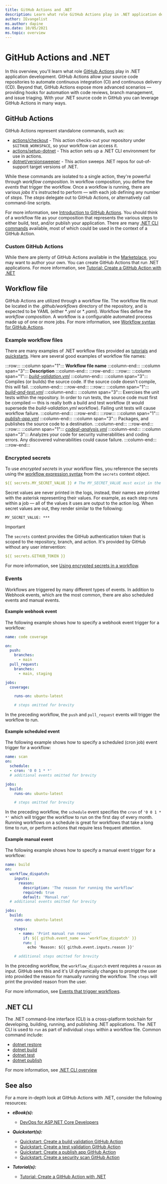 ```yaml
---
title: GitHub Actions and .NET
description: Learn what role GitHub Actions play in .NET application development.
author: IEvangelist
ms.author: dapine
ms.date: 10/05/2021
ms.topic: overview
---
```


# GitHub Actions and .NET

In this overview, you'll learn what role [GitHub Actions](https://docs.github.com/actions) play in .NET application development. GitHub Actions allow your source code repositories to automate continuous integration (CI) and continuous delivery (CD). Beyond that, GitHub Actions expose more advanced scenarios &mdash; providing hooks for automation with code reviews, branch management, and issue triaging. With your .NET source code in GitHub you can leverage GitHub Actions in many ways.

## GitHub Actions

GitHub Actions represent standalone commands, such as:

- [actions/checkout](https://github.com/actions/checkout) - This action checks-out your repository under `$GITHUB_WORKSPACE`, so your workflow can access it.
- [actions/setup-dotnet](https://github.com/actions/setup-dotnet) - This action sets up a .NET CLI environment for use in actions.
- [dotnet/versionsweeper](https://github.com/dotnet/versionsweeper) - This action sweeps .NET repos for out-of-support target versions of .NET.

While these commands are isolated to a single action, they're powerful through *workflow composition*. In workflow composition, you define the *events* that trigger the workflow. Once a workflow is running, there are various *jobs* it's instructed to perform &mdash; with each job defining any number of *steps*. The *steps* delegate out to GitHub Actions, or alternatively call command-line scripts.

For more information, see [Introduction to GitHub Actions](https://docs.github.com/actions/learn-github-actions/introduction-to-github-actions). You should think of a workflow file as your composition that represents the various steps to either build, test, and/or publish your application. There are many [.NET CLI commands](../core/tools/index.md) available, most of which could be used in the context of a GitHub Action.

### Custom GitHub Actions

While there are plenty of GitHub Actions available in the [Marketplace](https://github.com/marketplace?type=actions), you may want to author your own. You can create GitHub Actions that run .NET applications. For more information, see [Tutorial: Create a GitHub Action with .NET](create-dotnet-github-action.md)

## Workflow file

GitHub Actions are utilized through a workflow file. The workflow file must be located in the *.github/workflows* directory of the repository, and is expected to be YAML (either **.yml* or **.yaml*). Workflow files define the *workflow composition*. A workflow is a configurable automated process made up of one or more jobs. For more information, see [Workflow syntax for GitHub Actions](https://docs.github.com/actions/reference/workflow-syntax-for-github-actions).

### Example workflow files

There are many examples of .NET workflow files provided as [tutorials](create-dotnet-github-action.md) and [quickstarts](dotnet-test-github-action.md). Here are several good examples of workflow file names:

:::row:::
    :::column span="1":::
        **Workflow file name**
    :::column-end:::
    :::column span="3":::
        **Description**
    :::column-end:::
:::row-end:::
:::row:::
    :::column span="1":::
        [*build-validation.yml*](dotnet-build-github-action.md)
    :::column-end:::
    :::column span="3":::
        Compiles (or builds) the source code. If the source code doesn't compile, this will fail.
    :::column-end:::
:::row-end:::
:::row:::
    :::column span="1":::
        [*build-and-test.yml*](dotnet-test-github-action.md)
    :::column-end:::
    :::column span="3":::
        Exercises the unit tests within the repository. In order to run tests, the source code must first be compiled &mdash; this is really both a build and test workflow (it would supersede the *build-validation.yml* workflow). Failing unit tests will cause workflow failure.
    :::column-end:::
:::row-end:::
:::row:::
    :::column span="1":::
        [*publish-app.yml*](dotnet-publish-github-action.md)
    :::column-end:::
    :::column span="3":::
        Packages, and publishes the source code to a destination.
    :::column-end:::
:::row-end:::
:::row:::
    :::column span="1":::
        [*codeql-analysis.yml*](dotnet-secure-github-action.md)
    :::column-end:::
    :::column span="3":::
        Analyzes your code for security vulnerabilities and coding errors. Any discovered vulnerabilities could cause failure.
    :::column-end:::
:::row-end:::

### Encrypted secrets

To use *encrypted secrets* in your workflow files, you reference the secrets using the [workflow expression syntax](https://docs.github.com/actions/reference/context-and-expression-syntax-for-github-actions) from the `secrets` context object.

```yaml
${{ secrets.MY_SECRET_VALUE }} # The MY_SECRET_VALUE must exist in the repository as a secret
```

Secret values are never printed in the logs, instead, their names are printed with the asterisk representing their values. For example, as each step runs within a job &mdash; all of the values it uses are output to the action log. When secret values are out, they render similar to the following:

```console
MY_SECRET_VALUE: ***
```

> [!IMPORTANT]
> The `secrets` context provides the GitHub authentication token that is scoped to the repository, branch, and action. It's provided by GitHub without any user intervention:
>
> ```yml
> ${{ secrets.GITHUB_TOKEN }}
> ```

For more information, see [Using encrypted secrets in a workflow](https://docs.github.com/actions/reference/encrypted-secrets#using-encrypted-secrets-in-a-workflow).

### Events

Workflows are triggered by many different types of events. In addition to Webhook events, which are the most common, there are also scheduled events and manual events.

#### Example webhook event

The following example shows how to specify a webhook event trigger for a workflow:

```yml
name: code coverage

on:
  push:
    branches:
      - main
  pull_request:
    branches:
      - main, staging

jobs:
  coverage:

    runs-on: ubuntu-latest

    # steps omitted for brevity
```

In the preceding workflow, the `push` and `pull_request` events will trigger the workflow to run.

#### Example scheduled event

The following example shows how to specify a scheduled (cron job) event trigger for a workflow:

```yml
name: scan
on:
  schedule:
  - cron: '0 0 1 * *'
  # additional events omitted for brevity

jobs:
  build:
    runs-on: ubuntu-latest

    # steps omitted for brevity
```

In the preceding workflow, the `schedule` event specifies the `cron` of `'0 0 1 * *'` which will trigger the workflow to run on the first day of every month. Running workflows on a schedule is great for workflows that take a long time to run, or perform actions that require less frequent attention.

#### Example manual event

The following example shows how to specify a manual event trigger for a workflow:

```yml
name: build
on:
  workflow_dispatch:
    inputs:
      reason:
        description: 'The reason for running the workflow'
        required: true
        default: 'Manual run'
  # additional events omitted for brevity

jobs:
  build:
    runs-on: ubuntu-latest

    steps:
      - name: 'Print manual run reason'
        if: ${{ github.event_name == 'workflow_dispatch' }}
        run: |
          echo 'Reason: ${{ github.event.inputs.reason }}'

    # additional steps omitted for brevity
```

In the preceding workflow, the `workflow_dispatch` event requires a `reason` as input. GitHub sees this and it's UI dynamically changes to prompt the user into provided the reason for manually running the workflow. The `steps` will print the provided reason from the user.

For more information, see [Events that trigger workflows](https://docs.github.com/actions/reference/events-that-trigger-workflows).

## .NET CLI

The .NET command-line interface (CLI) is a cross-platform toolchain for developing, building, running, and publishing .NET applications. The .NET CLI is used to `run` as part of individual `steps` within a workflow file. Common command include:

- [dotnet restore](../core/tools/dotnet-restore.md)
- [dotnet build](../core/tools/dotnet-build.md)
- [dotnet test](../core/tools/dotnet-test.md)
- [dotnet publish](../core/tools/dotnet-publish.md)

For more information, see [.NET CLI overview](../core/tools/index.md)

## See also

For a more in-depth look at GitHub Actions with .NET, consider the following resources:

- ***eBook(s):***

  - [DevOps for ASP.NET Core Developers](../architecture/devops-for-aspnet-developers/index.md)

- ***Quickstart(s):***

  - [Quickstart: Create a build validation GitHub Action](dotnet-build-github-action.md)
  - [Quickstart: Create a test validation GitHub Action](dotnet-test-github-action.md)
  - [Quickstart: Create a publish app GitHub Action](dotnet-publish-github-action.md)
  - [Quickstart: Create a security scan GitHub Action](dotnet-secure-github-action.md)

- ***Tutorial(s):***

  - [Tutorial: Create a GitHub Action with .NET](create-dotnet-github-action.md)
